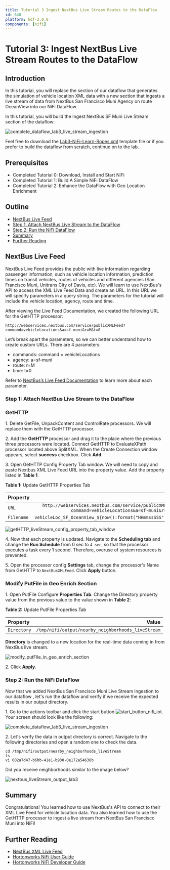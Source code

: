 ```yaml
---
title: Tutorial 3 Ingest NextBus Live Stream Routes to the DataFlow
id: 640
platform: hdf-2.0.0
components: [nifi]
---
```


# Tutorial 3: Ingest NextBus Live Stream Routes to the DataFlow

## Introduction
In this tutorial, you will replace the section of our dataflow that generates the simulation of vehicle location XML data with a new section that ingests a live stream of data from NextBus San Francisco Muni Agency on route OceanView into our NiFi DataFlow.

In this tutorial, you will build the Ingest NextBus SF Muni Live Stream section of the dataflow:

![complete_dataflow_lab3_live_stream_ingestion](assets/lab3-ingest-nextbus-live-stream-nifi-lab-series/complete_dataflow_lab3_live_stream_ingestion.png)

Feel free to download the [Lab3-NiFi-Learn-Ropes.xml](https://raw.githubusercontent.com/hortonworks/tutorials/hdp/assets/learning-ropes-nifi-lab-series/lab3-template/Lab3-NiFi-Learn-Ropes.xml) template file or if you prefer to build the dataflow from scratch, continue on to the lab.

## Prerequisites
- Completed Tutorial 0: Download, Install and Start NiFi
- Completed Tutorial 1: Build A Simple NiFi DataFlow
- Completed Tutorial 2: Enhance the DataFlow with Geo Location Enrichment

## Outline
- [NextBus Live Feed](#nextbus-live-feed)
- [Step 1: Attach NextBus Live Stream to the DataFlow](#attach-nextbus-live-stream)
- [Step 2: Run the NiFi DataFlow](#run-nifi-dataflow)
- [Summary](#summary-tutorial3)
- [Further Reading](#further-reading-tutorial3)

## NextBus Live Feed <a id="nextbus-live-feed"></a>

NextBus Live Feed provides the public with live information regarding passenger information, such as vehicle location information, prediction times on transit vehicles, routes of vehicles and different agencies (San Francisco Muni, Unitrans City of Davis, etc). We will learn to use NextBus's API to access the XML Live Feed Data and create an URL. In this URL we will specify parameters in a query string. The parameters for the tutorial will include the vehicle location, agency, route and time.

After viewing the Live Feed Documentation, we created the following URL for the GetHTTP processor:

~~~
http://webservices.nextbus.com/service/publicXMLFeed?command=vehicleLocations&a=sf-muni&r=M&t=0
~~~

Let’s break apart the parameters, so we can better understand how to create custom URLs. There are 4 parameters:

- commands: command = vehicleLocations
- agency: a=sf-muni
- route: r=M
- time: t=0

Refer to [NextBus’s Live Feed Documentation](https://www.nextbus.com/xmlFeedDocs/NextBusXMLFeed.pdf) to learn more about each parameter.

### Step 1: Attach NextBus Live Stream to the DataFlow <a id="attach-nextbus-live-stream"></a>

### GetHTTP

1\. Delete GetFile, UnpackContent and ControlRate processors. We will replace them with the GetHTTP processor.

2\. Add the **GetHTTP** processor and drag it to the place where the previous three processors were located. Connect GetHTTP to EvaluateXPath processor located above SplitXML. When the Create Connection window appears, select **success** checkbox. Click **Add**.

3\. Open GetHTTP Config Property Tab window. We will need to copy and paste Nextbus XML Live Feed URL into the property value. Add the property listed in **Table 1**.

**Table 1:** Update GetHTTP Properties Tab

| Property  | Value  |
|:---|---:|
| `URL`  | `http://webservices.nextbus.com/service/publicXMLFeed?command=vehicleLocations&a=sf-muni&r=M&t=0` |
| `Filename`  | `vehicleLoc_SF_OceanView_${now():format("HHmmssSSS")}.xml` |

![getHTTP_liveStream_config_property_tab_window](assets/lab3-ingest-nextbus-live-stream-nifi-lab-series/getHTTP_liveStream_config_property_tab_window.png)

4\. Now that each property is updated. Navigate to the **Scheduling tab** and change the **Run Schedule** from 0 sec to `4 sec`, so that the processor executes a task every 1 second. Therefore, overuse of system resources is prevented.

5\. Open the processor config **Settings** tab, change the processor's Name from GetHTTP to `NextBusXMLFeed`. Click **Apply** button.

### Modify PutFile in Geo Enrich Section

1\. Open PutFile Configure **Properties Tab**. Change the Directory property value from the previous value to the value shown in **Table 2**:

**Table 2:** Update PutFile Properties Tab

| Property  | Value  |
|:---|---:|
| `Directory`  | `/tmp/nifi/output/nearby_neighborhoods_liveStream` |

**Directory** is changed to a new location for the real-time data coming in from NextBus live stream.

![modify_putFile_in_geo_enrich_section](assets/lab3-ingest-nextbus-live-stream-nifi-lab-series/modify_putFile_in_geo_enrich_section.png)

2\. Click **Apply**.


### Step 2: Run the NiFi DataFlow <a id="run-nifi-dataflow"></a>

Now that we added NextBus San Francisco Muni Live Stream Ingestion to our dataflow , let's run the dataflow and verify if we receive the expected results in our output directory.

1\. Go to the actions toolbar and click the start button ![start_button_nifi_iot](assets/lab1-build-nifi-dataflow/start_button_nifi_iot.png). Your screen should look like the following:

![complete_dataflow_lab3_live_stream_ingestion](assets/lab3-ingest-nextbus-live-stream-nifi-lab-series/complete_dataflow_lab3_live_stream_ingestion.png)

2\. Let's verify the data in output directory is correct. Navigate to the following directories and open a random one to check the data.

~~~
cd /tmp/nifi/output/nearby_neighborhoods_liveStream
ls
vi 002a7d47-b6bb-41e1-b930-0e172a54638b
~~~

Did you receive neighborhoods similar to the image below?

![nextbus_liveStream_output_lab3](assets/lab3-ingest-nextbus-live-stream-nifi-lab-series/nextbus_liveStream_output_lab3.png)

## Summary <a id="summary-tutorial3"></a>

Congratulations! You learned how to use NextBus's API to connect to their XML Live Feed for vehicle location data. You also learned how to use the GetHTTP processor to ingest a live stream from NextBus San Francisco Muni into NiFi!

## Further Reading <a id="further-reading-tutorial3"></a>

- [NextBus XML Live Feed](https://www.nextbus.com/xmlFeedDocs/NextBusXMLFeed.pdf)
- [Hortonworks NiFi User Guide](https://docs.hortonworks.com/HDPDocuments/HDF2/HDF-2.0.0/bk_user-guide/content/index.html)
- [Hortonworks NiFi Developer Guide](https://docs.hortonworks.com/HDPDocuments/HDF2/HDF-2.0.0/bk_developer-guide/content/index.html)
